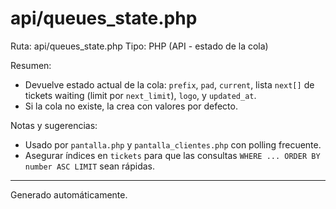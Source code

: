 # api/queues_state.php

Ruta: api/queues_state.php
Tipo: PHP (API - estado de la cola)

Resumen:
- Devuelve estado actual de la cola: `prefix`, `pad`, `current`, lista `next[]` de tickets waiting (limit por `next_limit`), `logo`, y `updated_at`.
- Si la cola no existe, la crea con valores por defecto.

Notas y sugerencias:
- Usado por `pantalla.php` y `pantalla_clientes.php` con polling frecuente.
- Asegurar índices en `tickets` para que las consultas `WHERE ... ORDER BY number ASC LIMIT` sean rápidas.

---
Generado automáticamente.
